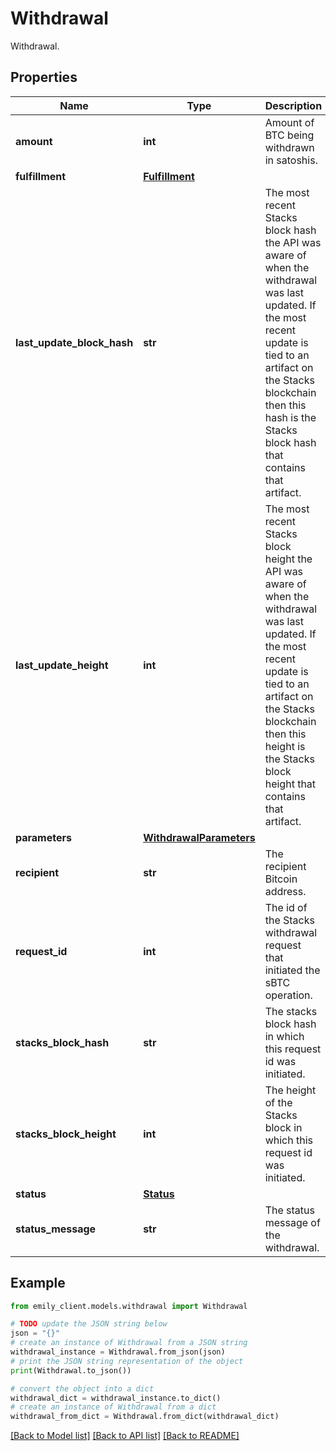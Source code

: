 # Withdrawal

Withdrawal.

## Properties

Name | Type | Description | Notes
------------ | ------------- | ------------- | -------------
**amount** | **int** | Amount of BTC being withdrawn in satoshis. | 
**fulfillment** | [**Fulfillment**](Fulfillment.md) |  | [optional] 
**last_update_block_hash** | **str** | The most recent Stacks block hash the API was aware of when the withdrawal was last updated. If the most recent update is tied to an artifact on the Stacks blockchain then this hash is the Stacks block hash that contains that artifact. | 
**last_update_height** | **int** | The most recent Stacks block height the API was aware of when the withdrawal was last updated. If the most recent update is tied to an artifact on the Stacks blockchain then this height is the Stacks block height that contains that artifact. | 
**parameters** | [**WithdrawalParameters**](WithdrawalParameters.md) |  | 
**recipient** | **str** | The recipient Bitcoin address. | 
**request_id** | **int** | The id of the Stacks withdrawal request that initiated the sBTC operation. | 
**stacks_block_hash** | **str** | The stacks block hash in which this request id was initiated. | 
**stacks_block_height** | **int** | The height of the Stacks block in which this request id was initiated. | 
**status** | [**Status**](Status.md) |  | 
**status_message** | **str** | The status message of the withdrawal. | 

## Example

```python
from emily_client.models.withdrawal import Withdrawal

# TODO update the JSON string below
json = "{}"
# create an instance of Withdrawal from a JSON string
withdrawal_instance = Withdrawal.from_json(json)
# print the JSON string representation of the object
print(Withdrawal.to_json())

# convert the object into a dict
withdrawal_dict = withdrawal_instance.to_dict()
# create an instance of Withdrawal from a dict
withdrawal_from_dict = Withdrawal.from_dict(withdrawal_dict)
```
[[Back to Model list]](../README.md#documentation-for-models) [[Back to API list]](../README.md#documentation-for-api-endpoints) [[Back to README]](../README.md)


